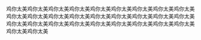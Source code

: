 鸡你太美鸡你太美鸡你太美鸡你太美鸡你太美鸡你太美鸡你太美鸡你太美鸡你太美鸡你太美鸡你太美鸡你太美鸡你太美鸡你太美鸡你太美鸡你太美鸡你太美鸡你太美鸡你太美鸡你太美鸡你太美鸡你太美鸡你太美鸡你太美鸡你太美鸡你太美鸡你太美鸡你太美鸡你太美
